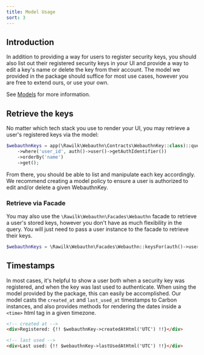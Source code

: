 ```yaml
---
title: Model Usage
sort: 3
---
```


## Introduction

In addition to providing a way for users to register security keys, you should also list out their registered security keys in your UI and provide a way to edit a key's name or delete the key from their account. The model we provided in the package should suffice for most use cases, however you are free to extend ours, or use your own.

See [Models](/docs/laravel-webauthn/{version}/installation#models) for more information.

## Retrieve the keys

No matter which tech stack you use to render your UI, you may retrieve a user's registered keys via the model:

```php
$webauthnKeys = app(\Rawilk\Webauthn\Contracts\WebauthnKey::class)::query()
    ->where('user_id', auth()->user()->getAuthIdentifier())
    ->orderBy('name')
    ->get();
```

From there, you should be able to list and manipulate each key accordingly. We recommend creating a model policy to ensure a user is authorized to edit and/or delete a given WebauthnKey.

### Retrieve via Facade

You may also use the `\Rawilk\Webauthn\Facades\Webauthn` facade to retrieve a user's stored keys, however you don't have as much flexibility in the query. You will just need to pass a user instance to the facade to retrieve their keys.

```php
$webauthnKeys = \Rawilk\Webauthn\Facades\Webauthn::keysFor(auth()->user());
```

## Timestamps

In most cases, it's helpful to show a user both when a security key was registered, and when the key was last used to authenticate. When using the model provided by the package, this can easily be accomplished. Our model casts the `created_at` and `last_used_at` timestamps to Carbon instances, and also provides methods for rendering the dates inside a `<time>` html tag in a given timezone.

```html
<!-- created at -->
<div>Registered: {!! $webauthnKey->createdAtHtml('UTC') !!}</div>

<!-- last used -->
<div>Last used: {!! $webauthnKey->lastUsedAtHtml('UTC') !!}</div>
```
